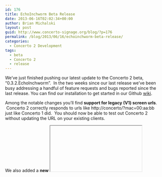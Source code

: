 ```yaml
---
id: 176
title: EchoInchworm Beta Release
date: 2013-06-16T02:02:34+00:00
author: Brian Michalski
layout: post
guid: http://www.concerto-signage.org/blog/?p=176
permalink: /blog/2013/06/16/echoinchworm-beta-release/
categories:
  - Concerto 2 Development
tags:
  - beta
  - Concerto 2
  - release
---
```

We&#8217;ve just finished pushing our latest update to the Concerto 2 beta, &#8220;0.3.2.EchoInchworm&#8221;.  In the two weeks since our last release we&#8217;ve been busy addressing a handful of feature requests and bugs reported since the last release. You can find our installation to get started in our Github <a href="https://github.com/concerto/concerto/wiki/Installing-Concerto-2" target="_blank">wiki</a>.

Among the notable changes you&#8217;ll find **support for legacy (V1) screen urls**.  Concerto 2 correctly responds to urls like http://concerto/?mac=00:aa:bb just like Concerto 1 did.  You should now be able to test out Concerto 2 without updating the URL on your existing clients.

We also added a **new <iframe> content type**.  If you need to display a remote web page or dashboard, you can create a piece of content which will use an iframe to display the url on a screen.

This release also includes some speed improvements to **content browsing** and bug fixes to **template importing** (aka it works now, unlike the last release).

Almost as exciting as all of those changes is the updated demo system.  Head on over to <a href="http://nightly.concerto-signage.org" target="_blank">http://nightly.concerto-signage.org</a> and check out this Concerto 2 release running on Heroku.  If you haven&#8217;t taken the plunge yet, the demo&#8217;s worth checking out to see what Concerto 2 is all about!

Do get in touch with us via our [group](https://groups.google.com/group/concerto-digital-signage) or [issue tracker](https://github.com/concerto/concerto/issues) if you come across a bug or have a feature suggestion for us.  It&#8217;s great to hear when things work (or don&#8217;t) so we can improve for the future!

You can find a full list of changes for this &#8220;0.3.2.echoinchworm&#8221; release <a href="https://github.com/concerto/concerto/compare/0.2.0.deltaocelot...0.3.2.echoinchworm" target="_blank">here</a>.